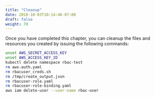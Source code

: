```yaml
---
title: "Cleanup"
date: 2018-10-03T10:14:46-07:00
draft: false
weight: 70
---
```


Once you have completed this chapter, you can cleanup the files and resources you created by issuing the following commands:

```bash
unset AWS_SECRET_ACCESS_KEY
unset AWS_ACCESS_KEY_ID
kubectl delete namespace rbac-test
rm aws-auth.yaml
rm rbacuser_creds.sh
rm /tmp/create_output.json
rm rbacuser-role.yaml
rm rbacuser-role-binding.yaml
aws iam delete-user --user-name rbac-user
```
